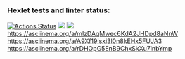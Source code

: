 ### Hexlet tests and linter status:
[![Actions Status](https://github.com/MenzurenkoKirill/java-project-61/workflows/hexlet-check/badge.svg)](https://github.com/MenzurenkoKirill/java-project-61/actions)
<a href="https://codeclimate.com/github/MenzurenkoKirill/java-project-61/maintainability"><img src="https://api.codeclimate.com/v1/badges/7876693f13ca93a28018/maintainability" /></a>
<a href="https://codeclimate.com/github/MenzurenkoKirill/java-project-61/test_coverage"><img src="https://api.codeclimate.com/v1/badges/7876693f13ca93a28018/test_coverage" /></a>
https://asciinema.org/a/mlzDAqMwec6KdA2JHDpd8aNnW
https://asciinema.org/a/A9Xf19isxi3l0n8kEHx5FUJA3
https://asciinema.org/a/rDHOpG5EnB9ChxSkXu7lnbYmp

